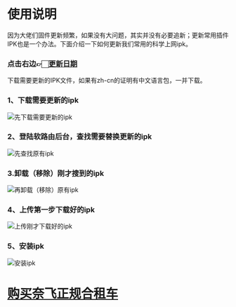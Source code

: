 # 使用说明
因为大佬们固件更新频繁，如果没有大问题，其实并没有必要追新；更新常用插件IPK也是一个办法。下面介绍一下如何更新我们常用的科学上网ipk。

### 点击右边👉🏻[更新日期](https://github.com/Netflixxp/ipk/releases/tag/ipk "更新日期")
下载需要更新的IPK文件，如果有zh-cn的证明有中文语言包，一并下载。

### 1、下载需要更新的ipk
![先下载需要更新的ipk](https://cdn.jsdelivr.net/gh/Netflixxp/ipk/img/5.png)

### 2、登陆软路由后台，查找需要替换更新的ipk
![先查找原有ipk](https://cdn.jsdelivr.net/gh/Netflixxp/ipk/img/1.png)

### 3.卸载（移除）刚才搜到的ipk
![再卸载（移除）原有ipk](https://cdn.jsdelivr.net/gh/Netflixxp/ipk/img/2.png)

### 4、上传第一步下载好的ipk
![上传刚才下载好的ipk](https://cdn.jsdelivr.net/gh/Netflixxp/ipk/img/3.png)

### 5、安装ipk
![安装ipk](https://cdn.jsdelivr.net/gh/Netflixxp/ipk/img/4.png)

# [购买奈飞正规合租车](https://jcnf.xyz/nf)
